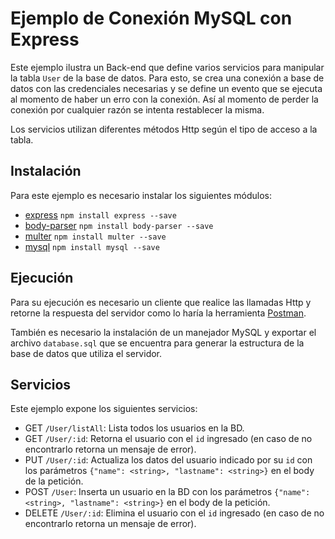 # Ejemplo de Conexión MySQL con Express

Este ejemplo ilustra un Back-end que define varios servicios para manipular la tabla ``User`` de la base de datos. Para esto, se crea una conexión a base de datos con las credenciales necesarias y se define un evento que se ejecuta al momento de haber un erro con la conexión. Así al momento de perder la conexión por cualquier razón se intenta restablecer la misma.

Los servicios utilizan diferentes métodos Http según el tipo de acceso a la tabla.

## Instalación

Para este ejemplo es necesario instalar los siguientes módulos:

* [express](https://www.npmjs.com/package/express) ``npm install express --save``
* [body-parser](https://www.npmjs.com/package/body-parser) ``npm install body-parser --save``
* [multer](https://www.npmjs.com/package/multer) ``npm install multer --save``
* [mysql](https://www.npmjs.com/package/mysql) ``npm install mysql --save``

## Ejecución

Para su ejecución es necesario un cliente que realice las llamadas Http y retorne la respuesta del servidor como lo haría la herramienta [Postman](https://www.getpostman.com/).

También es necesario la instalación de un manejador MySQL y exportar el archivo ``database.sql`` que se encuentra para generar la estructura de la base de datos que utiliza el servidor.

## Servicios

Este ejemplo expone los siguientes servicios:

* GET ``/User/listAll``: Lista todos los usuarios en la BD.
* GET ``/User/:id``: Retorna el usuario con el ``id`` ingresado (en caso de no encontrarlo retorna un mensaje de error).
* PUT ``/User/:id``: Actualiza los datos del usuario indicado por su ``id`` con los parámetros ``{"name": <string>, "lastname": <string>}`` en el body de la petición.
* POST ``/User``: Inserta un usuario en la BD con los parámetros ``{"name": <string>, "lastname": <string>}`` en el body de la petición.
* DELETE ``/User/:id``: Elimina el usuario con el ``id`` ingresado (en caso de no encontrarlo retorna un mensaje de error).
